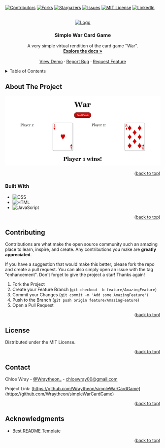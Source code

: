 <!-- Improved compatibility of back to top link: See: https://github.com/othneildrew/Best-README-Template/pull/73 -->
<a name="readme-top"></a>
<!--
*** Thanks for checking out the Best-README-Template. If you have a suggestion
*** that would make this better, please fork the repo and create a pull request
*** or simply open an issue with the tag "enhancement".
*** Don't forget to give the project a star!
*** Thanks again! Now go create something AMAZING! :D
-->



<!-- PROJECT SHIELDS -->
<!--
*** I'm using markdown "reference style" links for readability.
*** Reference links are enclosed in brackets [ ] instead of parentheses ( ).
*** See the bottom of this document for the declaration of the reference variables
*** for contributors-url, forks-url, etc. This is an optional, concise syntax you may use.
*** https://www.markdownguide.org/basic-syntax/#reference-style-links
-->
[![Contributors][contributors-shield]][contributors-url]
[![Forks][forks-shield]][forks-url]
[![Stargazers][stars-shield]][stars-url]
[![Issues][issues-shield]][issues-url]
[![MIT License][license-shield]][license-url]
[![LinkedIn][linkedin-shield]][linkedin-url]



<!-- PROJECT LOGO -->
<br />
<div align="center">
  <a href="https://github.com/Wraytheon/simpleWarCardGame">
    <img src="images/logo.png" alt="Logo" width="80" height="80">
  </a>

<h3 align="center">Simple War Card Game</h3>

  <p align="center">
    A very simple virtual rendition of the card game "War".
    <br />
    <a href="https://github.com/Wraytheon/simpleWarCardGame"><strong>Explore the docs »</strong></a>
    <br />
    <br />
    <a href="https://github.com/Wraytheon/simpleWarCardGame">View Demo</a>
    ·
    <a href="https://github.com/Wraytheon/simpleWarCardGame/issues">Report Bug</a>
    ·
    <a href="https://github.com/Wraytheon/simpleWarCardGame/issues">Request Feature</a>
  </p>
</div>



<!-- TABLE OF CONTENTS -->
<details>
  <summary>Table of Contents</summary>
  <ol>
    <li>
      <a href="#about-the-project">About The Project</a>
      <ul>
        <li><a href="#built-with">Built With</a></li>
      </ul>
    </li>
    <li>
      <a href="#getting-started">Getting Started</a>
      <ul>
        <li><a href="#prerequisites">Prerequisites</a></li>
        <li><a href="#installation">Installation</a></li>
      </ul>
    </li>
    <li><a href="#usage">Usage</a></li>
    <li><a href="#roadmap">Roadmap</a></li>
    <li><a href="#contributing">Contributing</a></li>
    <li><a href="#license">License</a></li>
    <li><a href="#contact">Contact</a></li>
    <li><a href="#acknowledgments">Acknowledgments</a></li>
  </ol>
</details>



<!-- ABOUT THE PROJECT -->
## About The Project

[![Product Name Screen Shot][product-screenshot]](/img/siteScreenshot.jpg)

<p align="right">(<a href="#readme-top">back to top</a>)</p>



### Built With

* ![CSS][css-shield]
* ![HTML][html-shield]
* ![JavaScript][js-shield]

<p align="right">(<a href="#readme-top">back to top</a>)</p>

<!-- CONTRIBUTING -->
## Contributing

Contributions are what make the open source community such an amazing place to learn, inspire, and create. Any contributions you make are **greatly appreciated**.

If you have a suggestion that would make this better, please fork the repo and create a pull request. You can also simply open an issue with the tag "enhancement".
Don't forget to give the project a star! Thanks again!

1. Fork the Project
2. Create your Feature Branch (`git checkout -b feature/AmazingFeature`)
3. Commit your Changes (`git commit -m 'Add some AmazingFeature'`)
4. Push to the Branch (`git push origin feature/AmazingFeature`)
5. Open a Pull Request

<p align="right">(<a href="#readme-top">back to top</a>)</p>



<!-- LICENSE -->
## License

Distributed under the MIT License. 

<p align="right">(<a href="#readme-top">back to top</a>)</p>



<!-- CONTACT -->
## Contact

Chloe Wray - [@Wraytheon_](https://twitter.com/Wraytheon_) - chloewray00@gmail.com

Project Link: [https://github.com/Wraytheon/simpleWarCardGame](https://github.com/Wraytheon/simpleWarCardGame)

<p align="right">(<a href="#readme-top">back to top</a>)</p>



<!-- ACKNOWLEDGMENTS -->
## Acknowledgments

* [Best README Template](https://github.com/othneildrew/Best-README-Template)

<p align="right">(<a href="#readme-top">back to top</a>)</p>



<!-- MARKDOWN LINKS & IMAGES -->
<!-- https://www.markdownguide.org/basic-syntax/#reference-style-links -->
[contributors-shield]: https://img.shields.io/github/contributors/Wraytheon/simpleWarCardGame.svg?style=for-the-badge
[contributors-url]: https://github.com/Wraytheon/simpleWarCardGame/graphs/contributors
[forks-shield]: https://img.shields.io/github/forks/Wraytheon/simpleWarCardGame.svg?style=for-the-badge
[forks-url]: https://github.com/Wraytheon/simpleWarCardGame/network/members
[stars-shield]: https://img.shields.io/github/stars/Wraytheon/simpleWarCardGame.svg?style=for-the-badge
[stars-url]: https://github.com/Wraytheon/simpleWarCardGame/stargazers
[issues-shield]: https://img.shields.io/github/issues/Wraytheon/simpleWarCardGame.svg?style=for-the-badge
[issues-url]: https://github.com/Wraytheon/simpleWarCardGame/issues
[license-shield]: https://img.shields.io/github/license/Wraytheon/simpleWarCardGame.svg?style=for-the-badge
[license-url]: https://github.com/Wraytheon/simpleWarCardGame/blob/master/LICENSE.txt
[linkedin-shield]: https://img.shields.io/badge/-LinkedIn-black.svg?style=for-the-badge&logo=linkedin&colorB=555
[linkedin-url]: https://linkedin.com/in/chloe-wray
[product-screenshot]: /img/siteScreenshot.jpg
[css-shield]: https://img.shields.io/badge/-CSS-red
[js-shield]: https://img.shields.io/badge/-JavaScript-blue
[html-shield]: https://img.shields.io/badge/-HTML-green